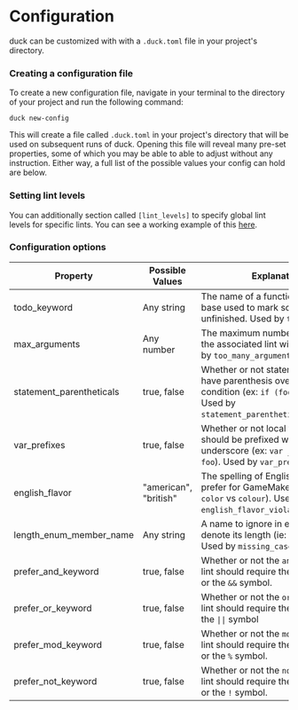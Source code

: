 # Configuration

duck can be customized with with a `.duck.toml` file in your project's directory.

### Creating a configuration file

To create a new configuration file, navigate in your terminal to the directory of your project and run the following command:

```
duck new-config
```

This will create a file called `.duck.toml` in your project's directory that will be used on subsequent runs of duck. Opening this file will reveal many pre-set properties, some of which you may be able to able to adjust without any instruction. Either way, a full list of the possible values your config can hold are below.

### Setting lint levels

You can additionally section called `[lint_levels]` to specify global lint levels for specific lints. You can see a working example of this [here](#lint-levels).

### Configuration options

| Property                 | Possible Values       | Explanation                                                                                                                                       |
| ------------------------ | --------------------- | ------------------------------------------------------------------------------------------------------------------------------------------------- |
| todo_keyword             | Any string            | The name of a function in your code base used to mark something as unfinished. Used by `todo`.                                                    |
| max_arguments            | Any number            | The maximum number of arguments the associated lint will allow. Used by `too_many_arguments`.                                                     |
| statement_parentheticals | true, false           | Whether or not statements should have parenthesis over their condition (ex: `if (foo)` vs `if foo`). Used by `statement_parenthetical_violation`. |
| var_prefixes             | true, false           | Whether or not local variables should be prefixed with an underscore (ex: `var _foo` vs `var foo`). Used by `var_prefix_violation`.               |
| english_flavor           | "american", "british" | The spelling of English words you prefer for GameMaker functions (ex: `color` vs `colour`). Used by `english_flavor_violation`.                   |
| length_enum_member_name  | Any string            | A name to ignore in enums that denote its length (ie: `Len`, `Count`). Used by `missing_case_member`.                                             |
| prefer_and_keyword       | true, false           | Whether or not the `and_preference` lint should require the `and` keyword or the `&&` symbol.                                                     |
| prefer_or_keyword        | true, false           | Whether or not the `or_preference` lint should require the `or` keyword or the `\|\|` symbol                                                      |
| prefer_mod_keyword       | true, false           | Whether or not the `mod_preference` lint should require the `mod` keyword or the `%` symbol.                                                      |
| prefer_not_keyword       | true, false           | Whether or not the `not_preference` lint should require the `not` keyword or the `!` symbol.                                                      |
